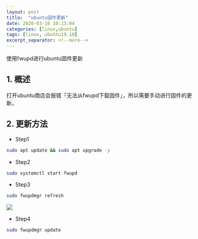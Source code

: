 ```yaml
---
layout: post
title:  "ubuntu固件更新"
date: 2020-03-16 10:13:04
categories: [linux,ubuntu]
tags: [linux, ubuntu19.10]
excerpt_separator: <!--more-->
---
```

使用fwupd进行ubuntu固件更新
<!--more-->

## 1. 概述

打开ubuntu商店会报错「无法从fwupd下载固件」，所以需要手动进行固件的更新。

## 2. 更新方法

* Step1
```bash
sudo apt update && sudo apt upgrade -y
```

* Step2
```bash
sudo systemctl start fwupd
```

* Step3
```bash
sudo fwupdmgr refresh
```
![](/images/深度截图_选择区域_20200316102108.png)

* Step4
```bash
sudo fwupdmgr update
```